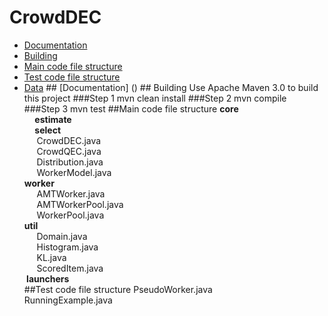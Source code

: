 # CrowdDEC
<ul>
    <li> <a href ="#a1">Documentation</a>
    <li> <a href ="#a2">Building</a>
    <li> <a href ="#a3">Main code file structure</a>
    <li> <a href ="#a4">Test code file structure</a>
    <li> <a href ="#a5">Data</a>
## <a id="a1" name="a1"></a>[Documentation] ()
## <a id="a2" name="a2"></a>Building  
Use Apache Maven 3.0 to build this project
###Step 1  
    mvn clean install
###Step 2  
    mvn compile
###Step 3  
    mvn test 
##<a id="a3" name="a3"></a>Main code file structure  
<strong>core<br>
<a>&nbsp;&nbsp;&nbsp;&nbsp;&nbsp;estimate<a><br>
<a>&nbsp;&nbsp;&nbsp;&nbsp;&nbsp;select </strong><br>
<a>&nbsp;&nbsp;&nbsp;&nbsp;&nbsp;CrowdDEC.java<a><br>
<a>&nbsp;&nbsp;&nbsp;&nbsp;&nbsp;CrowdQEC.java<a><br>
<a>&nbsp;&nbsp;&nbsp;&nbsp;&nbsp;Distribution.java<a><br>
<a>&nbsp;&nbsp;&nbsp;&nbsp;&nbsp;WorkerModel.java<a><br>
<strong>worker</strong><br>
<a>&nbsp;&nbsp;&nbsp;&nbsp;&nbsp;AMTWorker.java<a><br>
<a>&nbsp;&nbsp;&nbsp;&nbsp;&nbsp;AMTWorkerPool.java<a><br>
<a>&nbsp;&nbsp;&nbsp;&nbsp;&nbsp;WorkerPool.java<a><br>
<strong>util</strong><br>
<a>&nbsp;&nbsp;&nbsp;&nbsp;&nbsp;Domain.java<a><br>
<a>&nbsp;&nbsp;&nbsp;&nbsp;&nbsp;Histogram.java<a><br>
<a>&nbsp;&nbsp;&nbsp;&nbsp;&nbsp;KL.java<a><br>
<a>&nbsp;&nbsp;&nbsp;&nbsp;&nbsp;ScoredItem.java<a><br>
<strong>&nbsp;launchers</strong><br>
##<a id="a4" name="a4"></a>Test code file structure 
<a>PseudoWorker.java<a><br>
<a>RunningExample.java<a><br>



